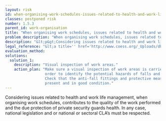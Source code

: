 ```yaml
---
layout: risk
id: when-organising-work-schedules-issues-related-to-health-and-work-life-management-are-taken-into-consideration
classes: postponed risk
number: 1.5.3
parent_id: work-organisation
title: "When organising work schedules, issues related to health and work life management are taken into consideration."
problem_description: "When organising work schedules, issues related to health and work life management are not taken into consideration."
description: "&lt;p&gt;Considering issues related to health and work life management, when organising work schedules, contributes to the quality of the work performed and the due protection of private security guards health. In any case, national legislation and or national or sectoral CLA’s must be respected.&lt;/p&gt;"
legal_reference: "&lt;a title='' href='http://www.coess.org/_Uploads/dbsAttachedFiles/Preventing_occupational_hazards_manual_EN.pdf' rel='nofollow' target='_blank'&gt;European training manual 'Preventing occupational hazards in the private security sector' (pdf) &lt;/a&gt;"
evaluation_method: 
solutions:
  solution_1:
    description: "Visual inspection of work areas."
    action_plan: "Make sure a visual inspection of work areas is carried out in
                  order to identify the potential hazards of falls and slips.
                  Check that the anti-fall fittings and protective measures are
                  present and in good condition."
---
```

Considering issues related to health and work life management, when organising
work schedules, contributes to the quality of the work performed and the due
protection of private security guards health. In any case, national
legislation and or national or sectoral CLA’s must be respected.


